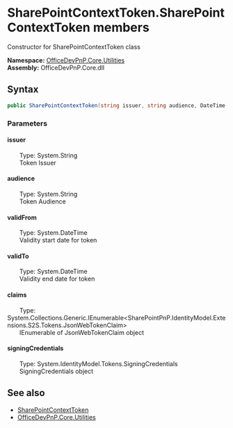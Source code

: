 # SharePointContextToken.SharePointContextToken members 
 Constructor for SharePointContextToken class   

**Namespace:** [OfficeDevPnP.Core.Utilities](OfficeDevPnP.Core.Utilities.md)  
**Assembly:** OfficeDevPnP.Core.dll  
## Syntax
```C#
public SharePointContextToken(string issuer, string audience, DateTime validFrom, DateTime validTo, IEnumerable<JsonWebTokenClaim> claims, SigningCredentials signingCredentials)
```
### Parameters
#### issuer  
&emsp;&emsp;Type: System.String  
&emsp;&emsp;Token Issuer  


#### audience  
&emsp;&emsp;Type: System.String  
&emsp;&emsp;Token Audience  


#### validFrom  
&emsp;&emsp;Type: System.DateTime  
&emsp;&emsp;Validity start date for token  


#### validTo  
&emsp;&emsp;Type: System.DateTime  
&emsp;&emsp;Validity end date for token  


#### claims  
&emsp;&emsp;Type: System.Collections.Generic.IEnumerable<SharePointPnP.IdentityModel.Extensions.S2S.Tokens.JsonWebTokenClaim>  
&emsp;&emsp;IEnumerable of JsonWebTokenClaim object  


#### signingCredentials  
&emsp;&emsp;Type: System.IdentityModel.Tokens.SigningCredentials  
&emsp;&emsp;SigningCredentials object  


## See also
- [SharePointContextToken](OfficeDevPnP.Core.Utilities.SharePointContextToken.md)
- [OfficeDevPnP.Core.Utilities](OfficeDevPnP.Core.Utilities.md)
